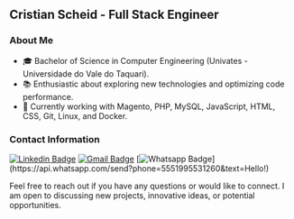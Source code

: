 ## Cristian Scheid - Full Stack Engineer

### About Me

- 🎓 Bachelor of Science in Computer Engineering (Univates - Universidade do Vale do Taquari).
- 📚 Enthusiastic about exploring new technologies and optimizing code performance.
- 💼 Currently working with Magento, PHP, MySQL, JavaScript, HTML, CSS, Git, Linux, and Docker.

### Contact Information

[![Linkedin Badge](https://img.shields.io/badge/-LinkedIn-blue?style=flat-square&logo=Linkedin&logoColor=white&link=https://www.linkedin.com/in/cristian-scheid/)](https://www.linkedin.com/in/cristian-scheid/)
[![Gmail Badge](https://img.shields.io/badge/-Gmail-c14438?style=flat-square&logo=Gmail&logoColor=white&link=mailto:cristianscheid@gmail.com)](mailto:cristianscheid@gmail.com)
[![Whatsapp Badge](https://img.shields.io/badge/-Whatsapp-4CA143?style=flat-square&labelColor=4CA143&logo=whatsapp&logoColor=white&link=https://api.whatsapp.com/send?phone=5551995531260&text=Hello!)](https://api.whatsapp.com/send?phone=5551995531260&text=Hello!)

Feel free to reach out if you have any questions or would like to connect. I am open to discussing new projects, innovative ideas, or potential opportunities.
